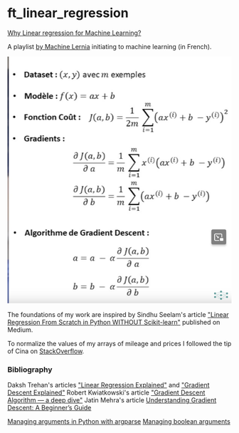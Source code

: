 # ft_linear_regression

[Why Linear regression for Machine Learning?](https://www.youtube.com/watch?v=qxo8p8PtFeA)

A playlist [by Machine Lernia](https://www.youtube.com/watch?v=EUD07IiviJg&list=PLO_fdPEVlfKqUF5BPKjGSh7aV9aBshrpY) initiating to machine learning (in French).

![formulas](varia/img/mlearnia_formulas.png)

The foundations of my work are inspired by Sindhu Seelam's article ["Linear Regression From Scratch in Python WITHOUT Scikit-learn"](https://medium.com/geekculture/linear-regression-from-scratch-in-python-without-scikit-learn-a06efe5dedb6) published on Medium.

To normalize the values of my arrays of mileage and prices I followed the tip of Cina on [StackOverflow](https://stackoverflow.com/a/41532180).

### Bibliography

Daksh Trehan's articles ["Linear Regression Explained"](https://pub.towardsai.net/linear-regression-explained-f5cc85ae2c5c) and ["Gradient Descent Explained"](https://towardsdatascience.com/gradient-descent-explained-9b953fc0d2c)
Robert Kwiatkowski's article ["Gradient Descent Algorithm — a deep dive"](https://towardsdatascience.com/gradient-descent-algorithm-a-deep-dive-cf04e8115f210)
Jatin Mehra's article [Understanding Gradient Descent: A Beginner’s Guide](https://medium.com/@jatinmehra119/understanding-gradient-descent-a-beginners-guide-ad1f948b4b0a)

[Managing arguments in Python with argparse](https://stackoverflow.com/a/11618620)
[Managing boolean arguments](https://stackoverflow.com/questions/15008758/parsing-boolean-values-with-argparse)